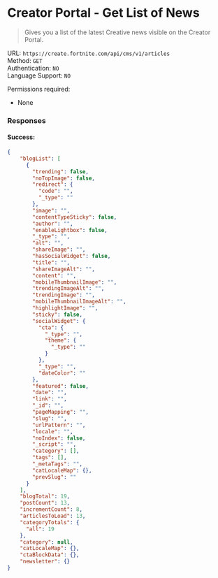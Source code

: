 # Creator Portal - Get List of News
> Gives you a list of the latest Creative news visible on the Creator Portal.

URL: `https://create.fortnite.com/api/cms/v1/articles` \
Method: `GET` \
Authentication: `NO` \
Language Support: `NO`

Permissions required:
 - None

### Responses
#### Success:
```json
{
    "blogList": [
      {
        "trending": false,
        "noTopImage": false,
        "redirect": {
          "code": "",
          "_type": ""
        },
        "image": "",
        "contentTypeSticky": false,
        "author": "",
        "enableLightbox": false,
        "_type": "",
        "alt": "",
        "shareImage": "",
        "hasSocialWidget": false,
        "title": "",
        "shareImageAlt": "",
        "content": "",
        "mobileThumbnailImage": "",
        "trendingImageAlt": "",
        "trendingImage": "",
        "mobileThumbnailImageAlt": "",
        "highlightImage": "",
        "sticky": false,
        "socialWidget": {
          "cta": {
            "_type": "",
            "theme": {
              "_type": ""
            }
          },
          "_type": "",
          "dateColor": ""
        },
        "featured": false,
        "date": "",
        "link": "",
        "_id": "",
        "pageMapping": "",
        "slug": "",
        "urlPattern": "",
        "locale": "",
        "noIndex": false,
        "_script": "",
        "category": [],
        "tags": [],
        "_metaTags": "",
        "catLocaleMap": {},
        "prevSlug": ""
      }
    ],
    "blogTotal": 19,
    "postCount": 13,
    "incrementCount": 8,
    "articlesToLoad": 13,
    "categoryTotals": {
      "all": 19
    },
    "category": null,
    "catLocaleMap": {},
    "ctaBlockData": {},
    "newsletter": {}
}
```
